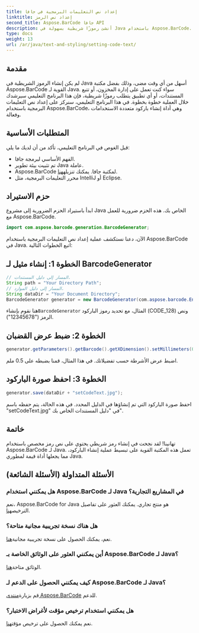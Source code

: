 ```yaml
---
title: إعداد نص التعليمات البرمجية في جافا
linktitle: إعداد نص الرمز
second_title: Aspose.BarCode جافا API
description: أنشئ رموزًا شريطية بسهولة في Java باستخدام Aspose.BarCode. اتبع دليلنا خطوة بخطوة لتخصيص نص التعليمات البرمجية بشكل فعال.
type: docs
weight: 13
url: /ar/java/text-and-styling/setting-code-text/
---
```


## مقدمة

لم يكن إنشاء الرموز الشريطية في Java أسهل من أي وقت مضى، وذلك بفضل مكتبة Aspose.BarCode القوية لـ Java. سواء كنت تعمل على إدارة المخزون، أو تتبع المستندات، أو أي تطبيق يتطلب رموزًا شريطية، فإن هذا البرنامج التعليمي سيرشدك خلال العملية خطوة بخطوة. في هذا البرنامج التعليمي، سنركز على إعداد نص التعليمات البرمجية باستخدام Aspose.BarCode، وهي أداة إنشاء باركود متعددة الاستخدامات وفعالة.

## المتطلبات الأساسية

قبل الغوص في البرنامج التعليمي، تأكد من أن لديك ما يلي:

- الفهم الأساسي لبرمجة جافا.
- تم تثبيت بيئة تطوير Java عاملة.
-  Aspose.BarCode لمكتبة جافا. يمكنك تنزيله[هنا](https://releases.aspose.com/barcode/java/).
- محرر التعليمات البرمجية، مثل IntelliJ أو Eclipse.

## حزم الاستيراد

ابدأ باستيراد الحزم الضرورية إلى مشروع Java الخاص بك. هذه الحزم ضرورية للعمل مع Aspose.BarCode.

```java
import com.aspose.barcode.generation.BarcodeGenerator;

```

الآن، دعنا نستكشف عملية إعداد نص التعليمات البرمجية باستخدام Aspose.BarCode في Java. اتبع الخطوات التالية:

## الخطوة 1: إنشاء مثيل لـ BarcodeGenerator

```java
// المسار إلى دليل المستندات.
String path = "Your Directory Path";
// المسار إلى دليل الموارد.
String dataDir = "Your Document Directory";
BarcodeGenerator generator = new BarcodeGenerator(com.aspose.barcode.EncodeTypes.CODE_128, "12345678");
```

 هنا نقوم بإنشاء`BarcodeGenerator` المثال، مع تحديد رموز الباركود (CODE_128) ونص الرمز ("12345678").

## الخطوة 2: ضبط عرض القضبان

```java
generator.getParameters().getBarcode().getXDimension().setMillimeters(0.5f);
```

اضبط عرض الأشرطة حسب تفضيلاتك. في هذا المثال، قمنا بضبطه على 0.5 ملم.

## الخطوة 3: احفظ صورة الباركود

```java
generator.save(dataDir + "setCodeText.jpg");
```

احفظ صورة الباركود التي تم إنشاؤها في الدليل المحدد. في هذه الحالة، يتم حفظه باسم "setCodeText.jpg" في "دليل المستندات الخاص بك".

## خاتمة

تهانينا! لقد نجحت في إنشاء رمز شريطي يحتوي على نص رمز مخصص باستخدام Aspose.BarCode لـ Java. تعمل هذه المكتبة القوية على تبسيط عملية إنشاء الباركود، مما يجعلها أداة قيمة لمطوري Java.

## الأسئلة المتداولة (الأسئلة الشائعة)

### هل يمكنني استخدام Aspose.BarCode لـ Java في المشاريع التجارية؟
 نعم، Aspose.BarCode for Java هو منتج تجاري. يمكنك العثور على تفاصيل الترخيص[هنا](https://purchase.aspose.com/buy).

### هل هناك نسخة تجريبية مجانية متاحة؟
 نعم، يمكنك الحصول على نسخة تجريبية مجانية[هنا](https://releases.aspose.com/).

### أين يمكنني العثور على الوثائق الخاصة بـ Aspose.BarCode لـ Java؟
 الوثائق متاحة[هنا](https://reference.aspose.com/barcode/java/).

### كيف يمكنني الحصول على الدعم لـ Aspose.BarCode لـ Java؟
 قم بزيارة[منتدى Aspose.BarCode](https://forum.aspose.com/c/barcode/13) للدعم.

### هل يمكنني استخدام ترخيص مؤقت لأغراض الاختبار؟
 نعم يمكنك الحصول على ترخيص مؤقت[هنا](https://purchase.aspose.com/temporary-license/).